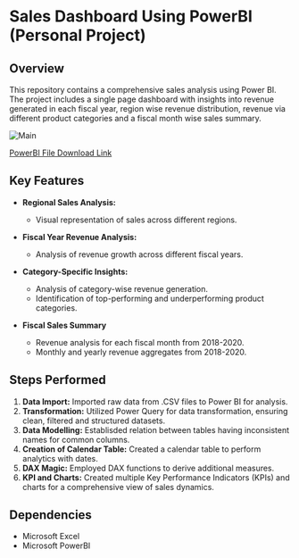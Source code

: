 # Sales Dashboard Using PowerBI (Personal Project)

## Overview

This repository contains a comprehensive sales analysis using Power BI. The project includes a single page dashboard with insights into revenue generated in each fiscal year, region wise revenue distribution, revenue via different product categories and a fiscal month wise sales summary.

![Main](https://github.com/user-attachments/assets/fdbff1cf-426a-46f5-83d2-97360e7566df)

[PowerBI File Download Link](https://github.com/Sushant-Suresh/Sales_Dashboard_Using_PowerBI/blob/main/sales_dashboard_2018-2020.pbix)


## Key Features

- **Regional Sales Analysis:**
  - Visual representation of sales across different regions.

- **Fiscal Year Revenue Analysis:**
  - Analysis of revenue growth across different fiscal years.

- **Category-Specific Insights:**
  - Analysis of category-wise revenue generation.
  - Identification of top-performing and underperforming product categories.
 
- **Fiscal Sales Summary**
  - Revenue analysis for each fiscal month from 2018-2020.
  - Monthly and yearly revenue aggregates from 2018-2020.

## Steps Performed
1. **Data Import:** Imported raw data from .CSV files to Power BI for analysis.
2. **Transformation:** Utilized Power Query for data transformation, ensuring clean, filtered and structured datasets.
3. **Data Modelling:** Establisded relation between tables having inconsistent names for common columns.
4. **Creation of Calendar Table:** Created a calendar table to perform analytics with dates.
5. **DAX Magic:** Employed DAX functions to derive additional measures.
6. **KPI and Charts:** Created multiple Key Performance Indicators (KPIs) and charts for a comprehensive view of sales dynamics.

## Dependencies

- Microsoft Excel
- Microsoft PowerBI
